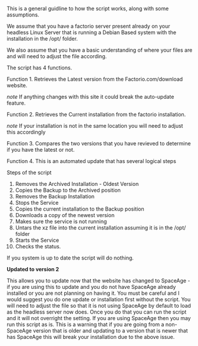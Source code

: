 This is a general guidline to how the script works, along with some assumptions.

We assume that you have a factorio server present already on your headless Linux Server that is running a Debian Based system with the installation in the /opt/ folder.

We also assume that you have a basic understanding of where your files are and will need to adjust the file according.

The script has 4 functions.

Function 1. Retrieves the Latest version from the Factorio.com/download website. 

*note* If anything changes with this site it could break the auto-update feature.

Function 2. Retrieves the Current installation from the factorio installation.
  
*note* If your installation is not in the same location you will need to adjust this accordingly

Function 3. Compares the two versions that you have revieved to determine if you have the latest or not.

Function 4. This is an automated update that has several logical steps

Steps of the script

1. Removes the Archived Installation - Oldest Version
2. Copies the Backup to the Archived position
3. Removes the Backup Installation
4. Stops the Service
5. Copies the current installation to the Backup position
6. Downloads a copy of the newest version
7. Makes sure the service is not running
8. Untars the xz file into the current installation assuming it is in the /opt/ folder
9. Starts the Service
10. Checks the status.


If you system is up to date the script will do nothing.

**Updated to version 2**

This allows you to update now that the website has changed to SpaceAge - if you are using this to update and you do not have SpaceAge already installed or you are not planning on having it. You must be careful and I would suggest you do one update or installation first without the script. You will need to adjust the file so that it is not using SpaceAge by default to load as the headless server now does. Once you do that you can run the script and it will not overright the setting. If you are using SpaceAge then you may run this script as is. This is a warning that if you are going from a non-SpaceAge version that is older and updating to a version that is newer that has SpaceAge this will break your installation due to the above issue.

